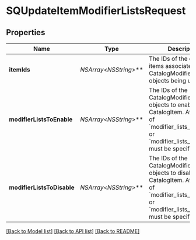 # SQUpdateItemModifierListsRequest

## Properties
Name | Type | Description | Notes
------------ | ------------- | ------------- | -------------
**itemIds** | **NSArray&lt;NSString*&gt;*** | The IDs of the catalog items associated with the CatalogModifierList objects being updated. | 
**modifierListsToEnable** | **NSArray&lt;NSString*&gt;*** | The IDs of the CatalogModifierList objects to enable for the CatalogItem. At least one of &#x60;modifier_lists_to_enable&#x60; or &#x60;modifier_lists_to_disable&#x60; must be specified. | [optional] 
**modifierListsToDisable** | **NSArray&lt;NSString*&gt;*** | The IDs of the CatalogModifierList objects to disable for the CatalogItem. At least one of &#x60;modifier_lists_to_enable&#x60; or &#x60;modifier_lists_to_disable&#x60; must be specified. | [optional] 

[[Back to Model list]](../README.md#documentation-for-models) [[Back to API list]](../README.md#documentation-for-api-endpoints) [[Back to README]](../README.md)


